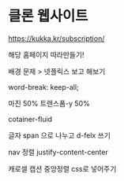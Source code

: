 # 클론 웹사이트

https://kukka.kr/subscription/

해당 홈페이지 따라만들기!

배경 문제 > 넷플릭스 보고 해보기

word-break: keep-all;

마진 50% 트렌스폼-y 50%

cotainer-fluid

글자 span 으로 나누고 d-felx 쓰기

nav 정렬
justify-content-center

캐로셀 캡션 중앙정렬
css로 넣어주기
